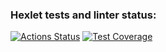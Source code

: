 ### Hexlet tests and linter status:
[![Actions Status](https://github.com/PavelKochetkov/frontend-project-44/actions/workflows/hexlet-check.yml/badge.svg)](https://github.com/PavelKochetkov/frontend-project-44/actions)
[![Test Coverage](https://api.codeclimate.com/v1/badges/63a77917e871f15fe1d7/test_coverage)](https://codeclimate.com/github/PavelKochetkov/frontend-project-44/test_coverage)